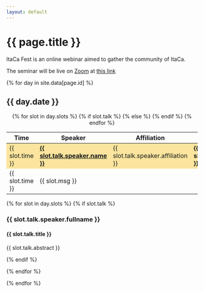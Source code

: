 ```yaml
---
layout: default 
---
```


<h1> {{ page.title }} </h1> 

<p> ItaCa Fest is an online webinar aimed to gather the community of ItaCa.</p> 

<p> The seminar will be live on <a href="https://zoom.us" target="_blank">Zoom</a> at
<a href="{{ page.zoom  | escape_url }}">this link</a>
</p> 

{% for day in site.data[page.id] %} 

<h2> {{ day.date }} </h2> 

<a name="fest4"></a>
<center>
<table>
  <thead>
    <tr>
      <th>Time</th>
      <th>Speaker</th>
      <th>Affiliation</th>
      <th>Talk</th>
      <th>Material</th>
    </tr>
  </thead>
  <tbody>
{% for slot in day.slots %}
  {% if slot.talk %} 
    <tr style="background-color:#fbe49d	">
      <td>{{ slot.time }}</td>
      <td><a href="{{ slot.talk.speaker.home | escape_url }}" target="_blank"><strong> {{ slot.talk.speaker.name }} </strong></a></td>
      <td> {{ slot.talk.speaker.affiliation }} </td>
      <td><b> {{ slot.talk.title }} </b></td>
      <td><a href="#{{ slot.talk.id }}">▤</a> <a href="{{ slot.talk.youtube | escape_url }}" target="_blank">▶</a></td>
    </tr>
  {% else %} 
    <tr>
      <td>{{ slot.time }}</td>
      <td colspan="4">{{ slot.msg }}</td>
    </tr>
  {% endif %}
{% endfor %} 
  </tbody>
</table>
</center>

{% for slot in day.slots %} 
  {% if slot.talk %} 
<div id="{{ slot.talk.id }}"></div>
<h3> {{ slot.talk.speaker.fullname }} </h3> 
<h4> {{ slot.talk.title }} </h4> 

<p> {{ slot.talk.abstract }} </p> 
{% endif %} 

{% endfor %} 

{% endfor %} 



